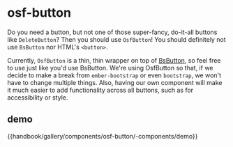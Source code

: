 # osf-button

Do you need a button, but not one of those super-fancy, do-it-all buttons like `DeleteButton`?
Then you should use `OsfButton`! You should definitely not use `BsButton` nor HTML's `<button>`.

Currently, `OsfButton` is a thin, thin wrapper on top of
[BsButton](https://www.ember-bootstrap.com/api/classes/Components.Button.html), so feel free to use
just like you'd use BsButton. We're using OsfButton so that, if we decide to make a break from
`ember-bootstrap` or even `bootstrap`, we won't have to change multiple things. Also, having our
own component will make it much easier to add functionality across all buttons, such as for accessibility
or style.

## demo
{{handbook/gallery/components/osf-button/-components/demo}}
